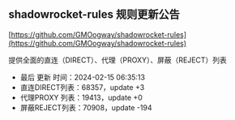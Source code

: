 ## shadowrocket-rules 规则更新公告

[https://github.com/GMOogway/shadowrocket-rules](https://github.com/GMOogway/shadowrocket-rules)

提供全面的直连（DIRECT）、代理（PROXY）、屏蔽（REJECT）列表
- 最后 更新 时间：2024-02-15 06:35:13
- 直连DIRECT列表：68357，update +3
- 代理PROXY 列表：19413，update +0
- 屏蔽REJECT列表：70908，update -194